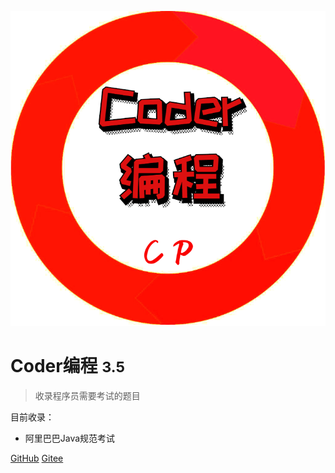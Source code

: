 ![logo](image/log.png ':size=100')

# Coder编程 <small>3.5</small>


> 收录程序员需要考试的题目

目前收录：
- 阿里巴巴Java规范考试



[GitHub](https://github.com/CoderMerlin)
[Gitee](https://gitee.com/573059382)